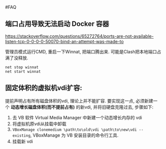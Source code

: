 #FAQ 

## 端口占用导致无法启动 Docker 容器

https://stackoverflow.com/questions/65272764/ports-are-not-available-listen-tcp-0-0-0-0-50070-bind-an-attempt-was-made-to

管理员模式运行CMD, 重启一下Winnat, 把端口腾出来. 可能是Clash把本地端口占满了没释放.

```
net stop winnat
net start winnat
```

## 固定体积的虚拟机vdi扩容:

提前声明占有所有磁盘体积的vdi, 理论上并不能扩容. 要实现这一点, 必须新建一个 **动态增长磁盘体积(而不提前占有)** 的新vdi, 并将旧硬盘克隆过去, 步骤如下:
1. 去 VB 软件 Virtual Media Manager 中新建一个动态增长内存的 vdi
2. 将虚拟机原vdi从挂载中卸载
3. `VBoxManage clonemedium \path\to\old\vdi \path\to\new\vdi --existing`, VBoxManage 为 VB 安装目录的命令行工具.
4. 挂载新 vdi